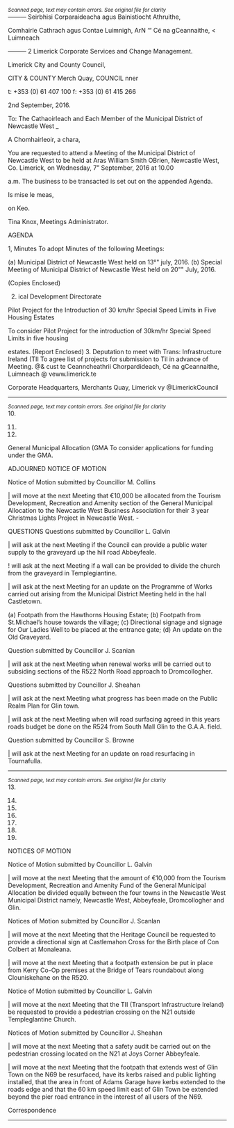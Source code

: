 *<small>Scanned page, text may contain errors. See original file for clarity</small>*  
_—_—_—_ Seirbhisi Corparaideacha agus Bainistiocht Athruithe,

Comhairle Cathrach agus Contae Luimnigh,
ArN ‘“ Cé na gCeannaithe,
< Luimneach

——— 2
Limerick Corporate Services and Change Management.

Limerick City and County Council,

CITY & COUNTY
Merch Quay,
COUNCIL nner

t: +353 (0) 61 407 100
f: +353 (0) 61 415 266

2nd September, 2016.

To: The Cathaoirleach and Each Member of the Municipal District of Newcastle West _

A Chomhairleoir, a chara,

You are requested to attend a Meeting of the Municipal District of Newcastle West to be held at Aras
William Smith OBrien, Newcastle West, Co. Limerick, on Wednesday, 7” September, 2016 at 10.00

a.m. The business to be transacted is set out on the appended Agenda.

Is mise le meas,

on Keo.

Tina Knox,
Meetings Administrator.

AGENDA

1, Minutes
To adopt Minutes of the following Meetings:

(a) Municipal District of Newcastle West held on 13°" july, 2016.
(b) Special Meeting of Municipal District of Newcastle West held on 20"" July, 2016.

(Copies Enclosed)

2. ical Development Directorate

Pilot Project for the Introduction of 30 km/hr Special Speed Limits in Five Housing Estates

To consider Pilot Project for the introduction of 30km/hr Special Speed Limits in five housing

estates.
(Report Enclosed)
3. Deputation to meet with Trans: Infrastructure Ireland (TII
To agree list of projects for submission to Til in advance of Meeting.
@& cust te
Ceanncheathrii Chorpardideach, Cé na gCeannaithe, Luimneach @ veww.limerick.te

Corporate Headquarters, Merchants Quay, Limerick vy @LimerickCouncil

---
*<small>Scanned page, text may contain errors. See original file for clarity</small>*  
10.

11.

12.

General Municipal Allocation (GMA
To consider applications for funding under the GMA.

ADJOURNED NOTICE OF MOTION

Notice of Motion submitted by Councillor M. Collins

| will move at the next Meeting that €10,000 be allocated from the Tourism Development,
Recreation and Amenity section of the General Municipal Allocation to the Newcastle West
Business Association for their 3 year Christmas Lights Project in Newcastle West. -

QUESTIONS
Questions submitted by Councillor L. Galvin

| will ask at the next Meeting if the Council can provide a public water supply to the graveyard
up the hill road Abbeyfeale.

! will ask at the next Meeting if a wall can be provided to divide the church from the
graveyard in Templegiantine.

| will ask at the next Meeting for an update on the Programme of Works carried out arising
from the Municipal District Meeting held in the hall Castletown.

(a) Footpath from the Hawthorns Housing Estate; (b) Footpath from St.Michael’s house towards
the village; (c) Directional signage and signage for Our Ladies Well to be placed at the entrance gate;
(d) An update on the Old Graveyard.

Question submitted by Councillor J. Scanian

| will ask at the next Meeting when renewal works will be carried out to subsiding sections of
the R522 North Road approach to Dromcollogher.

Questions submitted by Councillor J. Sheahan

| will ask at the next Meeting what progress has been made on the Public Realm Plan for Glin
town.

| will ask at the next Meeting when will road surfacing agreed in this years roads budget be
done on the R524 from South Mall Glin to the G.A.A. field.

Question submitted by Councillor S. Browne

| will ask at the next Meeting for an update on road resurfacing in Tournafulla.

---
*<small>Scanned page, text may contain errors. See original file for clarity</small>*  
13.

14.

15.

16.

17.

18.

19.

NOTICES OF MOTION

Notice of Motion submitted by Councillor L. Galvin

| will move at the next Meeting that the amount of €10,000 from the Tourism Development,
Recreation and Amenity Fund of the General Municipal Allocation be divided equally
between the four towns in the Newcastle West Municipal District namely, Newcastle West,
Abbeyfeale, Dromcollogher and Glin.

Notices of Motion submitted by Councillor J. Scanlan

| will move at the next Meeting that the Heritage Council be requested to provide a
directional sign at Castlemahon Cross for the Birth place of Con Colbert at Monaleana.

| will move at the next Meeting that a footpath extension be put in place from Kerry Co-Op
premises at the Bridge of Tears roundabout along Clouniskehane on the R520.

Notice of Motion submitted by Councillor L. Galvin

| will move at the next Meeting that the TII (Transport Infrastructure Ireland) be requested to
provide a pedestrian crossing on the N21 outside Templeglantine Church.

Notices of Motion submitted by Councillor J. Sheahan

| will move at the next Meeting that a safety audit be carried out on the pedestrian crossing
located on the N21 at Joys Corner Abbeyfeale.

| will move at the next Meeting that the footpath that extends west of Glin Town on the N69
be resurfaced, have its kerbs raised and public lighting installed, that the area in front of
Adams Garage have kerbs extended to the roads edge and that the 60 km speed limit east of
Glin Town be extended beyond the pier road entrance in the interest of all users of the N69.

Correspondence

---
